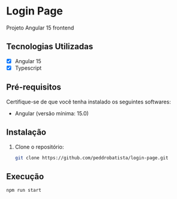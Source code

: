 # Login Page

Projeto Angular 15 frontend

## Tecnologias Utilizadas

- [x] Angular 15
- [x] Typescript

## Pré-requisitos

Certifique-se de que você tenha instalado os seguintes softwares:

- Angular (versão mínima: 15.0)

## Instalação

1. Clone o repositório:
   ```bash
   git clone https://github.com/peddrobatista/login-page.git
   ```

## Execução

```bash
npm run start
```
